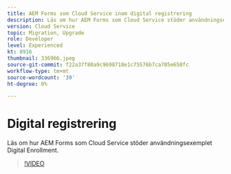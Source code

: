 ```yaml
---
title: AEM Forms som Cloud Service inom digital registrering
description: Läs om hur AEM Forms som Cloud Service stöder användningsexemplet Digital Enrollment.
version: Cloud Service
topic: Migration, Upgrade
role: Developer
level: Experienced
kt: 8916
thumbnail: 336966.jpeg
source-git-commit: f22a37f80a9c9698718e1c75576b7ca705e658fc
workflow-type: tm+mt
source-wordcount: '39'
ht-degree: 0%

---
```



# Digital registrering

Läs om hur AEM Forms som Cloud Service stöder användningsexemplet Digital Enrollment.

>[!VIDEO](https://video.tv.adobe.com/v/336966/?quality=12&learn=on)
